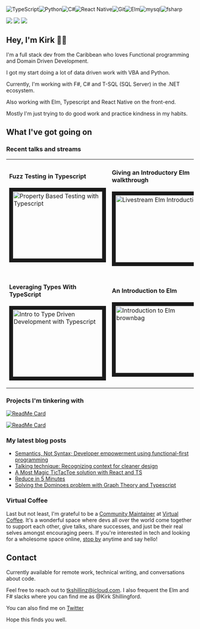 <img alt="TypeScript" src="https://img.shields.io/badge/typescript%20-%23007ACC.svg?&style=for-the-badge&logo=typescript&logoColor=white"/><img alt="Python" src="https://img.shields.io/badge/python%20-%2314354C.svg?&style=for-the-badge&logo=python&logoColor=white"/><img alt="C#" src="https://img.shields.io/badge/c%23%20-%23239120.svg?&style=for-the-badge&logo=c-sharp&logoColor=white"/><img alt="React Native" src="https://img.shields.io/badge/react%20-%2320232a.svg?&style=for-the-badge&logo=react&logoColor=%2361DAFB"/><img alt="Git" src="https://img.shields.io/badge/git%20-%23F05033.svg?&style=for-the-badge&logo=git&logoColor=white"/><img alt="Elm" src="https://img.shields.io/badge/elm%20-%23239120.svg?&style=for-the-badge&logo=elm&logoColor=white"><img alt="mysql" src="https://img.shields.io/badge/mysql%20-%23007ACC.svg?&style=for-the-badge&logo=mysql&logoColor=white"><img alt="fsharp" src="https://img.shields.io/badge/f%23%20-%23F05033.svg?&style=for-the-badge&logo=f-sharp&logoColor=white">

![](https://img.shields.io/badge/Tools-Netlify-informational?style=for-the-badge&logo=netlify&logoColor=white&color=00AD9F)
![](https://img.shields.io/badge/Tools-GitHub-informational?style=for-the-badge&logo=GitHub&logoColor=white&color=4AB197)
![](https://img.shields.io/badge/Tools-Eleventy-informational?style=for-the-badge&logo=Eleventy&logoColor=white&color=4AB197)


<h2>Hey, I'm Kirk 👋🏾 </h2>
  
I'm a full stack dev from the Caribbean who loves Functional programming and Domain Driven Development.

I got my start doing a lot of data driven work with VBA and Python.

Currently, I'm working with F#, C# and T-SQL (SQL Server) in the .NET ecosystem. 

Also working with Elm, Typescript and React Native on the front-end.

Mostly I'm just trying to do good work and practice kindness in my habits.

## What I've got going on

### Recent talks and streams

<table class="table">
<tr>
<td>
<img width="441" height="1">

  <h4>Fuzz Testing in Typescript</h4>

<a href="https://youtu.be/ILl-ZphQAfc" target="_blank"><img src="https://user-images.githubusercontent.com/13292886/118856878-6a737c00-b8a5-11eb-8ff9-0bba905eac16.png" 
alt="Property Based Testing with Typescript" width="240" height="180" border="10" /></a>

</td>
<td>
<img width="441" height="1">

  <h4>Giving an Introductory Elm walkthrough</h4>

<a href="https://youtu.be/jTmH2zxhsNM" target="_blank"><img src="https://user-images.githubusercontent.com/13292886/118859306-15853500-b8a8-11eb-8976-81d0bd0c84ba.png" 
alt="Livestream Elm Introduction" width="240" height="180" border="10" /></a>

</td>
</tr>
<tr>
<td>
<img width="441" height="1">

  <h4>Leveraging Types With TypeScript</h4>

<a href="https://www.youtube.com/watch?v=IDLwHFwgNY4&t=3254s" target="_blank"><img src="https://user-images.githubusercontent.com/13292886/122840289-cf1c5f00-d2c7-11eb-9b06-795fe2c4e1f5.png" 
alt="Intro to Type Driven Development with Typescript" width="240" height="180" border="10" /></a>
</td>
<td>
<img width="441" height="1">

  <h4>An Introduction to Elm</h4>
  
<a href="https://youtu.be/1Wr98xR0uvY" target="_blank"><img src="https://user-images.githubusercontent.com/13292886/122840754-c37d6800-d2c8-11eb-8ffa-17117560f536.png" 
alt="Introduction to Elm brownbag" width="240" height="180" border="10" /></a>
</td>
</tr>
</table>

### Projects I'm tinkering with

[![ReadMe Card](https://github-readme-stats.vercel.app/api/pin/?username=tkshill&repo=quarto)](https://github.com/tkshill/Quarto)


[![ReadMe Card](https://github-readme-stats.vercel.app/api/pin/?username=tkshill&repo=typescript)](https://github.com/tkshill/Typescript)

### My latest blog posts 
<!-- MEDIUM-STORY-LIST:START -->
- [Semantics, Not Syntax; Developer empowerment using functional-first programming](https://dev.to/kirkcodes/semantics-not-syntax-developer-empowerment-using-functional-first-programming-45oo)
- [Talking technique: Recognizing context for cleaner design](https://dev.to/kirkcodes/talking-technique-recognizing-context-for-cleaner-design-32o1)
- [A Most Magic TicTacToe solution with React and TS](https://dev.to/kirkcodes/a-most-magic-tictactoe-solution-with-react-and-ts-4pje)
- [Reduce in 5 Minutes](https://dev.to/kirkcodes/reduce-in-5-minutes-462i)
- [Solving the Dominoes problem with Graph Theory and Typescript](https://dev.to/kirkcodes/solving-the-dominoes-problem-with-graph-theory-and-typescript-45f2)
<!-- MEDIUM-STORY-LIST:END -->

### Virtual Coffee

Last but not least, I'm grateful to be a [Community Maintainer](https://virtualcoffee.io/members/) at [Virtual Coffee](https://virtualcoffee.io/members/). It's a wonderful space where devs all over the world come together to support each other, give talks, share successes, and just be their real selves amongst encouraging peers. If you're interested in tech and looking for a wholesome space online, [stop by](https://virtualcoffee.io/events/) anytime and say hello!


## Contact

Currently available for remote work, technical writing, and conversations about code.

Feel free to reach out to tkshillinz@icloud.com. I also frequent the Elm and F# slacks where you can find me as @Kirk Shillingford.

You can also find me on [Twitter](https://twitter.com/KirkCodes)

Hope this finds you well.

